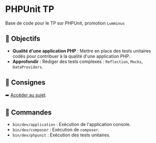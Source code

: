 # PHPUnit TP

Base de code pour le TP sur PHPUnit, promotion `Lumminus`

## 🎯 Objectifs

- **Qualité d'une application PHP** : Mettre en place des tests unitaires codés pour contribuer à la qualité
  d'une application PHP.
- **Approfondir** : Rédiger des tests complexes : `Reflection`, `Mocks`, `DataProviders`.

## 📄 Consignes

➡️ [Accéder au sujet]().

## 🔨 Commandes

- `bin/dev/application` : Exécution de l'application console.
- `bin/dev/composer` : Exécution de `composer`.
- `bin/dev/phpunit` : Exécution des tests unitaires.
